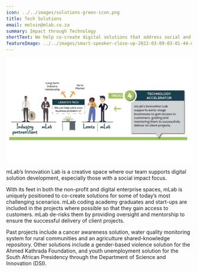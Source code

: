 ```yaml
---
icon: ../../images/solutions-green-icon.png
title: Tech Solutions
email: melvin@mlab.co.za
summary: Impact through Technology
shortText: We help co-create digital solutions that address social and economic challenges
featureImage: ../../images/smart-speaker-close-up-2022-03-09-03-01-44-utc.jpg
---
```

![technology accelerator](../../images/1.jpg)

mLab’s Innovation Lab is a creative space where our team supports digital solution development, especially those with a social impact focus.

With its feet in both the non-profit and digital enterprise spaces, mLab is uniquely positioned to co-create solutions for some of today’s most challenging scenarios. mLab coding academy graduates and start-ups are included in the projects where possible so that they gain access to customers. mLab de-risks them by providing oversight and mentorship to ensure the successful delivery of client projects.

Past projects include a cancer awareness solution, water quality monitoring system for rural communities and an agriculture shared-knowledge repository. Other solutions include a gender-based violence solution for the Ahmed Kathrada Foundation, and youth unemployment solution for the South African Presidency through the Department of Science and Innovation (DSI).